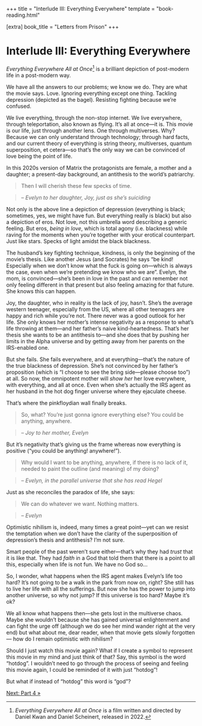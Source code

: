 +++
title = "Interlude III: Everything Everywhere"
template = "book-reading.html"

[extra]
book_title = "Letters from Prison"
+++

# Interlude III: Everything Everywhere

_Everything Everywhere All at Once_[^film] is a brilliant depiction of post-modern life in a post-modern way.

We have all the answers to our problems; we know we do. They are what the movie says. Love. Ignoring everything except one thing. Tackling depression (depicted as the bagel). Resisting fighting because we’re confused.

We live everything, through the non-stop internet. We live everywhere, through teleportation, also known as flying. It’s all at once—it is. This movie is our life, just through another lens. One through multiverses. Why? Because we can only understand through technology; through hard facts, and our current theory of everything is string theory, multiverses, quantum superposition, et cetera—so that’s the only way we can be convinced of love being the point of life.

In this 2020s version of Matrix the protagonists are female, a mother and a daughter; a present-day background, an antithesis to the world’s patriarchy.

> Then I will cherish these few specks of time.

> – _Evelyn to her daughter, Joy, just as she’s suiciding_

Not only is the above line a depiction of depression (everything is black; sometimes, yes, we might have fun. But everything really is black) but also a depiction of eros. Not love, not this umbrella word describing a generic feeling. But eros, _being in love_, which is total agony (i.e. blackness) while raving for the moments when you’re together with your erotical counterpart. Just like stars. Specks of light amidst the black blackness.

The husband’s key fighting technique, kindness, is only the beginning of the movie’s thesis. Like another Jesus (and Socrates) he says “be kind! Especially when we don’t know what the fuck is going on—which is always the case, even when we’re pretending we know who we are”. Evelyn, the mom, is convinced—she’s been in love in the past and can remember not only feeling different in that present but also feeling amazing for that future. She knows this can happen.

Joy, the daughter, who in reality is the lack of joy, hasn’t. She’s the average western teenager, especially from the US, where all other teenagers are happy and rich while you’re not. There never was a good outlook for her life. She only knows her mother’s intense negativity as a response to what’s life throwing at them—and her father’s naive kind-heartedness. That’s her thesis she wants to be an antithesis to—and she does that by pushing her limits in the Alpha universe and by getting away from her parents on the IRS-enabled one.

But she fails. She fails everywhere, and at everything—that’s the nature of the true blackness of depression. She’s not convinced by her father’s proposition (which is “I choose to see the bring side—please choose too”) at all. So now, the omnipotent mother will _show her_ her love everywhere, with everything, and all at once. Even when she’s actually the IRS agent as her husband in the hot dog finger universe where they ejaculate cheese.

That’s where the pinkfloydian wall finally breaks.

> So, what? You’re just gonna ignore everything else? You could be anything, anywhere.

> – _Joy to her mother, Evelyn_

But it’s negativity that’s giving us the frame whereas now everything is positive (“you could be anything! anywhere!”).

> Why would I want to be anything, anywhere, if there is no lack of it, needed to paint the outline (and meaning) of my doing?

> – _Evelyn, in the parallel universe that she has read Hegel_

Just as she reconciles the paradox of life, she says:

> We can do whatever we want. Nothing matters.

> – _Evelyn_

Optimistic nihilism is, indeed, many times a great point—yet can we resist the temptation when we don’t have the clarity of the superposition of depression’s thesis and antithesis? I’m not sure.

Smart people of the past weren’t sure either—that’s why they had _trust_ that it is like that. They had _faith_ in a God that told them that there is a point to all this, especially when life is not fun. We have no God so…

So, I wonder, what happens when the IRS agent makes Evelyn’s life too hard? It’s not going to be a walk in the park from now on, right? She still has to live her life with all the sufferings. But now she has the power to jump into another universe, so why not jump? If this universe is too hard? Maybe it’s ok?

We all know what happens then—she gets lost in the multiverse chaos. Maybe she wouldn’t because she has gained universal enlightenment and can fight the urge off (although we do see her mind wander right at the very end) but what about me, dear reader, when that movie gets slowly forgotten — how do I remain optimistic with nihilism?

Should I just watch this movie again? What if I create a symbol to represent this movie in my mind and just think of that? Say, this symbol is the word “hotdog”. I wouldn’t need to go through the process of seeing and feeling this movie again, I could be reminded of it with just “hotdog”!

But what if instead of “hotdog” this word is “god”?

[^film]: _Everything Everywhere All at Once_ is a film written and directed by Daniel Kwan and Daniel Scheinert, released in 2022.

<div class="continue">
    <a href="/books/letters-from-prison/part-4/">Next: Part 4 »</a>
</div>
